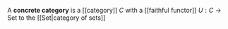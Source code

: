 A **concrete category** is a [[category]] $C$ with a [[faithful functor]] $U: C \to \text{Set}$ to the [[Set|category of sets]]